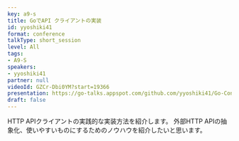 ```yaml
---
key: a9-s
title: GoでAPI クライアントの実装
id: yyoshiki41
format: conference
talkType: short_session
level: All
tags:
- A9-S
speakers:
- yyoshiki41
partner: null
videoId: GZCr-Dbi0YM?start=19366
presentation: https://go-talks.appspot.com/github.com/yyoshiki41/Go-Conference-2022-Spring/main.slide#1
draft: false
---
```

HTTP APIクライアントの実践的な実装方法を紹介します。
外部HTTP APIの抽象化、使いやすいものにするためのノウハウを紹介したいと思います。